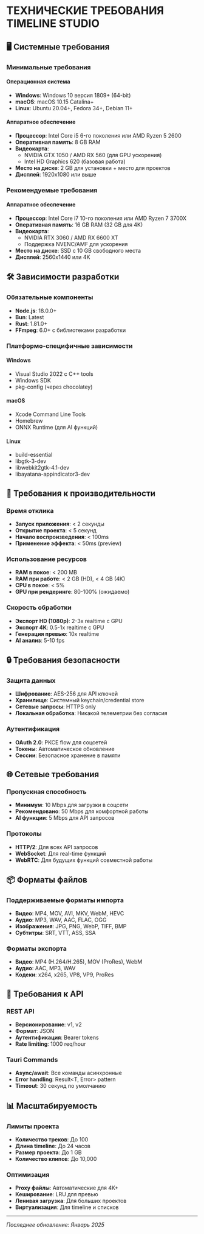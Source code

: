 # ТЕХНИЧЕСКИЕ ТРЕБОВАНИЯ TIMELINE STUDIO

## 🖥️ Системные требования

### Минимальные требования

#### Операционная система
- **Windows**: Windows 10 версия 1809+ (64-bit)
- **macOS**: macOS 10.15 Catalina+
- **Linux**: Ubuntu 20.04+, Fedora 34+, Debian 11+

#### Аппаратное обеспечение
- **Процессор**: Intel Core i5 6-го поколения или AMD Ryzen 5 2600
- **Оперативная память**: 8 GB RAM
- **Видеокарта**: 
  - NVIDIA GTX 1050 / AMD RX 560 (для GPU ускорения)
  - Intel HD Graphics 620 (базовая работа)
- **Место на диске**: 2 GB для установки + место для проектов
- **Дисплей**: 1920x1080 или выше

### Рекомендуемые требования

#### Аппаратное обеспечение
- **Процессор**: Intel Core i7 10-го поколения или AMD Ryzen 7 3700X
- **Оперативная память**: 16 GB RAM (32 GB для 4K)
- **Видеокарта**: 
  - NVIDIA RTX 3060 / AMD RX 6600 XT
  - Поддержка NVENC/AMF для ускорения
- **Место на диске**: SSD с 10 GB свободного места
- **Дисплей**: 2560x1440 или 4K

## 🛠️ Зависимости разработки

### Обязательные компоненты
- **Node.js**: 18.0.0+
- **Bun**: Latest
- **Rust**: 1.81.0+
- **FFmpeg**: 6.0+ с библиотеками разработки

### Платформо-специфичные зависимости

#### Windows
- Visual Studio 2022 с C++ tools
- Windows SDK
- pkg-config (через chocolatey)

#### macOS
- Xcode Command Line Tools
- Homebrew
- ONNX Runtime (для AI функций)

#### Linux
- build-essential
- libgtk-3-dev
- libwebkit2gtk-4.1-dev
- libayatana-appindicator3-dev

## 🚀 Требования к производительности

### Время отклика
- **Запуск приложения**: < 2 секунды
- **Открытие проекта**: < 5 секунд
- **Начало воспроизведения**: < 100ms
- **Применение эффекта**: < 50ms (preview)

### Использование ресурсов
- **RAM в покое**: < 200 MB
- **RAM при работе**: < 2 GB (HD), < 4 GB (4K)
- **CPU в покое**: < 5%
- **GPU при рендеринге**: 80-100% (ожидаемо)

### Скорость обработки
- **Экспорт HD (1080p)**: 2-3x realtime с GPU
- **Экспорт 4K**: 0.5-1x realtime с GPU
- **Генерация превью**: 10x realtime
- **AI анализ**: 5-10 fps

## 🔒 Требования безопасности

### Защита данных
- **Шифрование**: AES-256 для API ключей
- **Хранилище**: Системный keychain/credential store
- **Сетевые запросы**: HTTPS only
- **Локальная обработка**: Никакой телеметрии без согласия

### Аутентификация
- **OAuth 2.0**: PKCE flow для соцсетей
- **Токены**: Автоматическое обновление
- **Сессии**: Безопасное хранение в памяти

## 🌐 Сетевые требования

### Пропускная способность
- **Минимум**: 10 Mbps для загрузки в соцсети
- **Рекомендовано**: 50 Mbps для комфортной работы
- **AI функции**: 5 Mbps для API запросов

### Протоколы
- **HTTP/2**: Для всех API запросов
- **WebSocket**: Для real-time функций
- **WebRTC**: Для будущих функций совместной работы

## 📦 Форматы файлов

### Поддерживаемые форматы импорта
- **Видео**: MP4, MOV, AVI, MKV, WebM, HEVC
- **Аудио**: MP3, WAV, AAC, FLAC, OGG
- **Изображения**: JPG, PNG, WebP, TIFF, BMP
- **Субтитры**: SRT, VTT, ASS, SSA

### Форматы экспорта
- **Видео**: MP4 (H.264/H.265), MOV (ProRes), WebM
- **Аудио**: AAC, MP3, WAV
- **Кодеки**: x264, x265, VP8, VP9, ProRes

## 🔧 Требования к API

### REST API
- **Версионирование**: v1, v2
- **Формат**: JSON
- **Аутентификация**: Bearer tokens
- **Rate limiting**: 1000 req/hour

### Tauri Commands
- **Async/await**: Все команды асинхронные
- **Error handling**: Result<T, Error> pattern
- **Timeout**: 30 секунд по умолчанию

## 📊 Масштабируемость

### Лимиты проекта
- **Количество треков**: До 100
- **Длина timeline**: До 24 часов
- **Размер проекта**: До 1 GB
- **Количество клипов**: До 10,000

### Оптимизация
- **Proxy файлы**: Автоматические для 4K+
- **Кеширование**: LRU для превью
- **Ленивая загрузка**: Для больших проектов
- **Виртуализация**: Для timeline и списков

---

*Последнее обновление: Январь 2025*